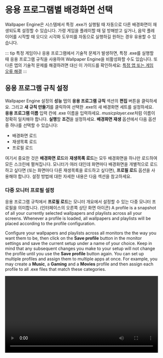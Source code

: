# 응용 프로그램별 배경화면 선택

Wallpaper Engine은 시스템에서 특정 .exe가 실행될 때 자동으로 다른 배경화면이 재생되도록 설정할 수 있습니다. 가령 게임을 플레이할 때 덜 방해받고 싶거나, 음악 플레이어를 시작할 때 오디오 시각화 도우미를 자동으로 실행하길 원하는 경우 유용할 수 있습니다.

::: tip
특정 게임이나 응용 프로그램에서 기술적 문제가 발생하면, 특정 .exe를 실행할 때 응용 프로그램 규칙을 사용하여 Wallpaper Engine을 비활성화할 수도 있습니다. 또 다른 앱의 기술적 문제를 해결하려면 대신 이 가이드를 확인하세요: [특정 앱 또는 게임 오류 해결](/functionality/applicationrules.html)
:::

## 응용 프로그램 규칙 설정

Wallpaper Engine 설정의 **성능** 탭의 **응용 프로그램 규칙** 섹션의 **편집** 버튼을 클릭하세요. 그리고 **새 규칙 만들기**를 클릭하여 선택한 .exe의 새 배경화면 세트를 설정하세요. **응용 프로그램 이름** 입력 칸에 .exe 이름을 입력하세요. *musicplayer.exe*처럼 이름이 정확히 일치해야 합니다. **실행**할 **조건**을 설정하세요. **배경화면 재생** 옵션에서 다음 옵션 중 하나를 선택할 수 있습니다:

* 배경화면 로드
* 재생목록 로드
* 프로필 로드

여기서 중요한 것은 **배경화면 로드**와 **재생목록 로드**는 모두 배경화면을 하나만 로드하여 모든 스크린에 펼쳐집니다. 모니터가 여러 대인데 화면마다 배경화면을 개별적으로 로드하고 싶다면 (또는 화면마다 다른 재생목록을 로드하고 싶다면), **프로필 로드** 옵션을 사용해야 합니다. 설정 방법에 대한 자세한 내용은 다음 섹션을 참고하세요.

### 다중 모니터 프로필 설정

응용 프로그램 규칙에서 **프로필 로드**는 모니터 개요에서 설정할 수 있는 다중 모니터 프로필을 의미합니다. (인터페이스의 오른쪽 상단 화면 아이콘) A profile is a snapshot of all your currently selected wallpapers and playlists across all your screens. Whenever a profile is loaded, all wallpapers and playlists will be placed according to the profile configuration.

Configure your wallpapers and playlists across all monitors the the way you want them to be, then click on the **Save profile** button in the monitor settings and save the current setup under a name of your choice. Keep in mind that any subsequent changes you make to your setup will not change the profile until you use the **Save profile** button again. You can set up multiple profiles and assign them to multiple apps at once. For example, you may create a **Music**, a **Gaming** and a **Movies** profile and then assign each profile to all .exe files that match these categories.

<video width="100%" controls autplay loop>
  <source src="/videos/apprules.mp4" type="video/mp4">
  Your browser does not support the video tag.
</video>